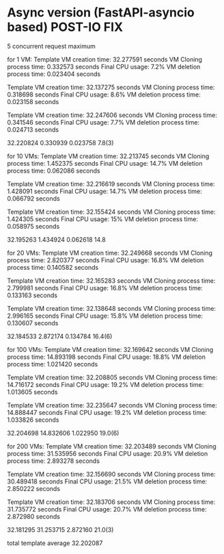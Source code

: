 # Async version (FastAPI-asyncio based) POST-IO FIX
5 concurrent request maximum

for 1 VM:
Template VM creation time: 32.277591 seconds
VM Cloning process time: 0.332573 seconds
Final CPU usage: 7.2%
VM deletion process time: 0.023404 seconds

Template VM creation time: 32.137275 seconds
VM Cloning process time: 0.318698 seconds
Final CPU usage: 8.6%
VM deletion process time: 0.023158 seconds

Template VM creation time: 32.247606 seconds
VM Cloning process time: 0.341546 seconds
Final CPU usage: 7.7%
VM deletion process time: 0.024713 seconds

32.220824
0.330939
0.023758
7.8(3)


for 10 VMs:
Template VM creation time: 32.213745 seconds
VM Cloning process time: 1.452375 seconds
Final CPU usage: 14.7%
VM deletion process time: 0.062086 seconds

Template VM creation time: 32.216619 seconds
VM Cloning process time: 1.428091 seconds
Final CPU usage: 14.7%
VM deletion process time: 0.066792 seconds

Template VM creation time: 32.155424 seconds
VM Cloning process time: 1.424305 seconds
Final CPU usage: 15%
VM deletion process time: 0.058975 seconds

32.195263
1.434924
0.062618
14.8



for 20 VMs:
Template VM creation time: 32.249668 seconds
VM Cloning process time: 2.820377 seconds
Final CPU usage: 16.8%
VM deletion process time: 0.140582 seconds

Template VM creation time: 32.165283 seconds
VM Cloning process time: 2.799981 seconds
Final CPU usage: 16.8%
VM deletion process time: 0.133163 seconds

Template VM creation time: 32.138648 seconds
VM Cloning process time: 2.996165 seconds
Final CPU usage: 15.8%
VM deletion process time: 0.130607 seconds

32.184533
2.872174
0.134784
16.4(6)


for 100 VMs:
Template VM creation time: 32.169642 seconds
VM Cloning process time: 14.893198 seconds
Final CPU usage: 18.8% 
VM deletion process time: 1.021420 seconds

Template VM creation time: 32.208805 seconds
VM Cloning process time: 14.716172 seconds
Final CPU usage: 19.2% 
VM deletion process time: 1.013605 seconds

Template VM creation time: 32.235647 seconds
VM Cloning process time: 14.888447 seconds
Final CPU usage: 19.2%
VM deletion process time: 1.033826 seconds

32.204698
14.832606
1.022950
19.0(6)

for 200 VMs:
Template VM creation time: 32.203489 seconds
VM Cloning process time: 31.535956 seconds
Final CPU usage: 20.9%
VM deletion process time: 2.893278 seconds

Template VM creation time: 32.156690 seconds
VM Cloning process time: 30.489418 seconds
Final CPU usage: 21.5%
VM deletion process time: 2.850222 seconds

Template VM creation time: 32.183706 seconds
VM Cloning process time: 31.735772 seconds
Final CPU usage: 20.7%
VM deletion process time: 2.872980 seconds

32.181295
31.253715
2.872160
21.0(3)

total template average
32.202087